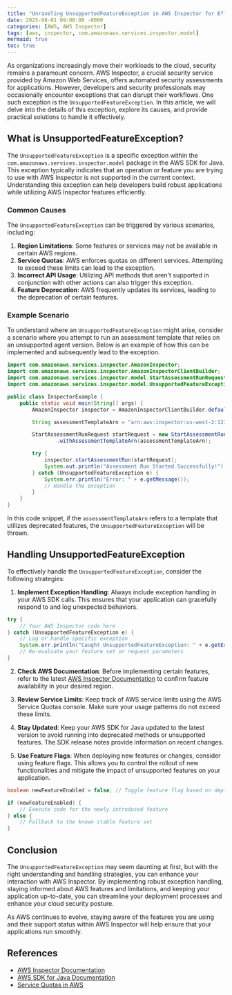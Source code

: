 ```yaml
---
title: "Unraveling UnsupportedFeatureException in AWS Inspector for Effective Cloud Security"
date: 2025-08-01 09:00:00 -0000
categories: [AWS, AWS Inspector]
tags: [aws, inspector, com.amazonaws.services.inspector.model]
mermaid: true
toc: true
---
```



As organizations increasingly move their workloads to the cloud, security remains a paramount concern. AWS Inspector, a crucial security service provided by Amazon Web Services, offers automated security assessments for applications. However, developers and security professionals may occasionally encounter exceptions that can disrupt their workflows. One such exception is the `UnsupportedFeatureException`. In this article, we will delve into the details of this exception, explore its causes, and provide practical solutions to handle it effectively.

## What is UnsupportedFeatureException?

The `UnsupportedFeatureException` is a specific exception within the `com.amazonaws.services.inspector.model` package in the AWS SDK for Java. This exception typically indicates that an operation or feature you are trying to use with AWS Inspector is not supported in the current context. Understanding this exception can help developers build robust applications while utilizing AWS Inspector features efficiently.

### Common Causes

The `UnsupportedFeatureException` can be triggered by various scenarios, including:

1. **Region Limitations**: Some features or services may not be available in certain AWS regions.
2. **Service Quotas**: AWS enforces quotas on different services. Attempting to exceed these limits can lead to the exception.
3. **Incorrect API Usage**: Utilizing API methods that aren't supported in conjunction with other actions can also trigger this exception.
4. **Feature Deprecation**: AWS frequently updates its services, leading to the deprecation of certain features.

### Example Scenario

To understand where an `UnsupportedFeatureException` might arise, consider a scenario where you attempt to run an assessment template that relies on an unsupported agent version. Below is an example of how this can be implemented and subsequently lead to the exception.

```java
import com.amazonaws.services.inspector.AmazonInspector;
import com.amazonaws.services.inspector.AmazonInspectorClientBuilder;
import com.amazonaws.services.inspector.model.StartAssessmentRunRequest;
import com.amazonaws.services.inspector.model.UnsupportedFeatureException;

public class InspectorExample {
    public static void main(String[] args) {
        AmazonInspector inspector = AmazonInspectorClientBuilder.defaultClient();

        String assessmentTemplateArn = "arn:aws:inspector:us-west-2:123456789012:target/0-12345678";

        StartAssessmentRunRequest startRequest = new StartAssessmentRunRequest()
                .withAssessmentTemplateArn(assessmentTemplateArn);

        try {
            inspector.startAssessmentRun(startRequest);
            System.out.println("Assessment Run Started Successfully!");
        } catch (UnsupportedFeatureException e) {
            System.err.println("Error: " + e.getMessage());
            // Handle the exception
        }
    }
}
```

In this code snippet, if the `assessmentTemplateArn` refers to a template that utilizes deprecated features, the `UnsupportedFeatureException` will be thrown.

## Handling UnsupportedFeatureException

To effectively handle the `UnsupportedFeatureException`, consider the following strategies:

1. **Implement Exception Handling**: Always include exception handling in your AWS SDK calls. This ensures that your application can gracefully respond to and log unexpected behaviors.

```java
try {
    // Your AWS Inspector code here
} catch (UnsupportedFeatureException e) {
    // Log or handle specific exception
    System.err.println("Caught UnsupportedFeatureException: " + e.getErrorCode());
    // Re-evaluate your feature set or request parameters
}
```

2. **Check AWS Documentation**: Before implementing certain features, refer to the latest [AWS Inspector Documentation](https://docs.aws.amazon.com/inspector/latest/userguide/inspector_introduction.html) to confirm feature availability in your desired region.

3. **Review Service Limits**: Keep track of AWS service limits using the AWS Service Quotas console. Make sure your usage patterns do not exceed these limits.

4. **Stay Updated**: Keep your AWS SDK for Java updated to the latest version to avoid running into deprecated methods or unsupported features. The SDK release notes provide information on recent changes.

5. **Use Feature Flags**: When deploying new features or changes, consider using feature flags. This allows you to control the rollout of new functionalities and mitigate the impact of unsupported features on your application.

```java
boolean newFeatureEnabled = false; // Toggle feature flag based on deployment needs

if (newFeatureEnabled) {
    // Execute code for the newly introduced feature
} else {
    // Fallback to the known stable feature set
}
```

## Conclusion

The `UnsupportedFeatureException` may seem daunting at first, but with the right understanding and handling strategies, you can enhance your interaction with AWS Inspector. By implementing robust exception handling, staying informed about AWS features and limitations, and keeping your application up-to-date, you can streamline your deployment processes and enhance your cloud security posture.

As AWS continues to evolve, staying aware of the features you are using and their support status within AWS Inspector will help ensure that your applications run smoothly. 

## References

- [AWS Inspector Documentation](https://docs.aws.amazon.com/inspector/latest/userguide/inspector_introduction.html)
- [AWS SDK for Java Documentation](https://docs.aws.amazon.com/sdk-for-java/latest/developer-guide/home.html)
- [Service Quotas in AWS](https://docs.aws.amazon.com/servicequotas/latest/userguide/intro.html)